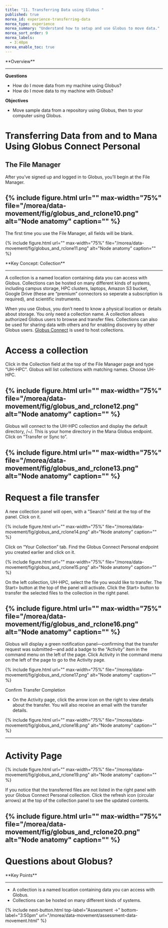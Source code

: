 ```yaml
---
title: "11. Transferring Data using Globus "
published: true
morea_id: experience-transferring-data
morea_type: experience
morea_summary: "Understand how to setup and use Globus to move data."
morea_sort_order: 9
morea_labels:
  - 3:40pm
morea_enable_toc: true
---
```


<div class="alert alert-success mt-3" role="alert" markdown="1">
<i class="fa-solid fa-globe fa-xl"></i> **Overview**
<hr/>
 
 **Questions**
* How do I move data from my machine using Globus?
* How do I move data to my machine with Globus? 

**Objectives**
* Move sample data from a repository using Globus, then to your computer using Globus.  
</div>

# Transferring Data from and to Mana Using Globus Connect Personal

## The File Manager
After you’ve signed up and logged in to Globus, you’ll begin at the File Manager.

{% include figure.html url="" max-width="75%" file="/morea/data-movement/fig/globus_and_rclone10.png" alt="Node anatomy" caption="" %}
---

The first time you use the File Manager, all fields will be blank.

{% include figure.html url="" max-width="75%" file="/morea/data-movement/fig/globus_and_rclone11.png" alt="Node anatomy" caption="" %}


<div class="alert alert-info" role="alert" markdown="1">
<i class="fa-solid fa-circle-info fa-xl"></i> **Key Concept: Collection**
<hr/>

A collection is a named location containing data you can access with Globus. Collections can be hosted on many different kinds of systems, including campus storage, HPC clusters, laptops, Amazon S3 bucket, Google Drive (these are “premium” connectors so seperate a subscription is required), and scientific instruments.
</div>


When you use Globus, you don’t need to know a physical location or details about storage. You only need a collection name. A collection allows authorized Globus users to browse and transfer files. Collections can also be used for sharing data with others and for enabling discovery by other Globus users. [Globus Connect](https://www.globus.org/globus-connect) is used to host collections.

# Access a collection

Click in the Collection field at the top of the File Manager page and type ”UH-HPC". Globus will list collections with matching names. Choose UH-HPC.

{% include figure.html url="" max-width="75%" file="/morea/data-movement/fig/globus_and_rclone12.png" alt="Node anatomy" caption="" %}
--- 

Globus will connect to the UH-HPC collection and display the default directory, /~/.  This is your home directory in the Mana Globus endpoint. Click on “Transfer or Sync to”.

{% include figure.html url="" max-width="75%" file="/morea/data-movement/fig/globus_and_rclone13.png" alt="Node anatomy" caption="" %}
---

# Request a file transfer

A new collection panel will open, with a ”Search" field at the top of the panel. Click on it.</span>

{% include figure.html url="" max-width="75%" file="/morea/data-movement/fig/globus_and_rclone14.png" alt="Node anatomy" caption="" %}

Click on “Your Collection” tab. Find the Globus Connect Personal endpoint you created earlier and click on it.

{% include figure.html url="" max-width="75%" file="/morea/data-movement/fig/globus_and_rclone15.png" alt="Node anatomy" caption="" %}

On the left collection, UH-HPC, select the file you would like to transfer. The Start> button at the top of the panel will activate. Click the Start> button to transfer the selected files to the collection in the right panel.

{% include figure.html url="" max-width="75%" file="/morea/data-movement/fig/globus_and_rclone16.png" alt="Node anatomy" caption="" %}
---

Globus will display a green notification panel—​confirming that the transfer request was submitted—​and add a badge to the “Activity” item in the command menu on the left of the page. Click Activity in the command menu on the left of the page to go to the Activity page.

{% include figure.html url="" max-width="75%" file="/morea/data-movement/fig/globus_and_rclone17.png" alt="Node anatomy" caption="" %}

Confirm Transfer Completion
- On the Activity page, click the arrow icon on the right to view details about the transfer. You will also receive an email with the transfer details.

{% include figure.html url="" max-width="75%" file="/morea/data-movement/fig/globus_and_rclone18.png" alt="Node anatomy" caption="" %}

---

# Activity Page

{% include figure.html url="" max-width="75%" file="/morea/data-movement/fig/globus_and_rclone19.png" alt="Node anatomy" caption="" %}

If you notice that the transferred files are not listed in the right panel with your Globus Connect Personal collection. Click the refresh icon (circular arrows) at the top of the collection panel to see the updated contents.

{% include figure.html url="" max-width="75%" file="/morea/data-movement/fig/globus_and_rclone20.png" alt="Node anatomy" caption="" %}
---

# Questions about Globus?

<div class="alert alert-success mt-3" role="alert" markdown="1">
<i class="fa-solid fa-globe fa-xl"></i> **Key Points**
<hr/>

* A collection is a named location containing data you can access with Globus.
* Collections can be hosted on many different kinds of systems.  
</div>

{% include next-button.html
  top-label="Assessment ->"
  bottom-label="3:50pm"
  url="/morea/data-movement/assessment-data-movement.html" %}